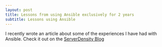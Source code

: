 ```yaml
---
layout: post
title: Lessons from using Ansible exclusively for 2 years
subtitle: Lessons using Ansible
---
```

I recently wrote an article about some of the experiences I have had with Ansible. Check it out on the [ServerDensity Blog](https://blog.serverdensity.com/what-ive-learnt-from-using-ansible-exclusively-for-2-years/)
